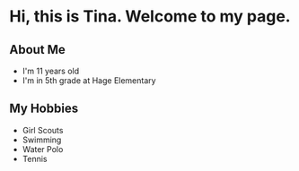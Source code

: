 # Hi, this is Tina. Welcome to my page.

## About Me
- I'm 11 years old
- I'm in 5th grade at Hage Elementary


## My Hobbies
- Girl Scouts
- Swimming
- Water Polo
- Tennis


